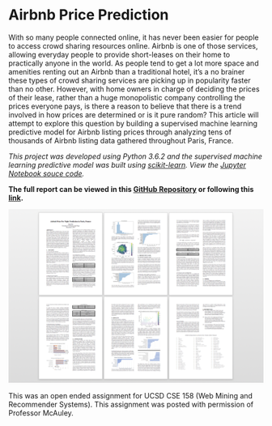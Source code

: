 # Airbnb Price Prediction

With so many people connected online, it has never been easier for people to
access crowd sharing resources online. Airbnb is one of those services, allowing
everyday people to provide short-leases on their home to practically anyone in
the world. As people tend to get a lot more space and amenities renting out an
Airbnb than a traditional hotel, it’s a no brainer these types of crowd sharing
services are picking up in popularity faster than no other. However, with home
owners in charge of deciding the prices of their lease, rather than a huge
monopolistic company controlling the prices everyone pays, is there a reason to
believe that there is a trend involved in how prices are determined or is it pure
random? This article will attempt to explore this question by building a
supervised machine learning predictive model for Airbnb listing prices through
analyzing tens of thousands of Airbnb listing data gathered throughout Paris,
France.

*This project was developed using Python 3.6.2 and the supervised machine learning predictive model was built using
[scikit-learn](http://scikit-learn.org/stable/).
View the [Jupyter Notebook souce code](https://github.com/peternmai/Airbnb_Price_Prediction/blob/master/AirBnB%20Price%20Prediction.ipynb).*

**The full report can be viewed in this [GitHub Repository](https://github.com/peternmai/Airbnb_Price_Prediction/blob/master/AirBnB%20Price%20Per%20Night%20Prediction%20in%20Paris.pdf) or following this
[link](https://github.com/peternmai/Airbnb_Price_Prediction/blob/master/AirBnB%20Price%20Per%20Night%20Prediction%20in%20Paris.pdf).**

[![Report Preview](/doc/ReportPreview.png)](https://github.com/peternmai/Airbnb_Price_Prediction/blob/master/AirBnB%20Price%20Per%20Night%20Prediction%20in%20Paris.pdf)

This was an open ended assignment for UCSD CSE 158 (Web Mining and Recommender
Systems). This assignment was posted with permission of Professor McAuley.
